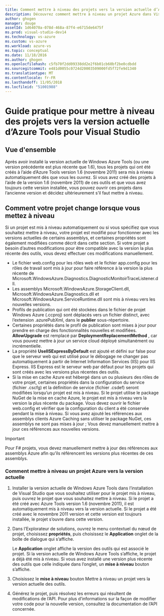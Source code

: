 ```yaml
---
title: Comment mettre à niveau des projets vers la version actuelle d’Azure tools | Microsoft Docs
description: Découvrez comment mettre à niveau un projet Azure dans Visual Studio vers la version actuelle d’Azure tools
author: ghogen
manager: douge
assetId: 1d64070a-078d-468a-87f4-e6715de6475f
ms.prod: visual-studio-dev14
ms.technology: vs-azure
ms.custom: vs-azure
ms.workload: azure-vs
ms.topic: conceptual
ms.date: 11/18/2016
ms.author: ghogen
ms.openlocfilehash: c5fb70f2dd09338dd2e2f6b01cb60bf2be0cdbdd
ms.sourcegitcommit: e481d0055c0724d20003509000fd5f72fe9d1340
ms.translationtype: MT
ms.contentlocale: fr-FR
ms.lasthandoff: 11/05/2018
ms.locfileid: "51001988"
---
```

# <a name="how-to-upgrade-projects-to-the-current-version-of-the-azure-tools-for-visual-studio"></a>Guide pratique pour mettre à niveau des projets vers la version actuelle d’Azure Tools pour Visual Studio
## <a name="overview"></a>Vue d'ensemble
Après avoir installé la version actuelle de Windows Azure Tools (ou une version précédente est plus récente que 1.6), tous les projets qui ont été créés à l’aide d’Azure Tools version 1.6 (novembre 2011) sera mis à niveau automatiquement dès que vous les ouvrez. Si vous avez créé des projets à l’aide de la version 1.6 (novembre 2011) de ces outils et que vous avez toujours cette version installée, vous pouvez ouvrir ces projets dans l’ancienne version et décidez ultérieurement s’il faut mettre à niveau.

## <a name="how-your-project-changes-when-you-upgrade-it"></a>Comment votre projet change lorsque vous mettez à niveau
Si un projet est mis à niveau automatiquement ou si vous spécifiez que vous souhaitez mettre à niveau, votre projet est modifié pour fonctionner avec les versions actuelles de certains assemblys, et certaines propriétés sont également modifiées comme décrit dans cette section. Si votre projet a besoin d’autres modifications pour être compatible avec la version la plus récente des outils, vous devez effectuer ces modifications manuellement.

* Le fichier web.config pour les rôles web et le fichier app.config pour les rôles de travail sont mis à jour pour faire référence à la version la plus récente de Microsoft.WindowsAzure.Diagnostics.DiagnosticMonitoirTraceListener.dll.
* Les assemblys Microsoft.WindowsAzure.StorageClient.dll, Microsoft.WindowsAzure.Diagnostics.dll et Microsoft.WindowsAzure.ServiceRuntime.dll sont mis à niveau vers les nouvelles versions.
* Profils de publication qui ont été stockées dans le fichier de projet Windows Azure (.ccproj) sont déplacés vers un fichier distinct, avec l’extension .azurePubXml, dans le **publier** sous-répertoire.
* Certaines propriétés dans le profil de publication sont mises à jour pour prendre en charge des fonctionnalités nouvelles et modifiées. **AllowUpgrade** est remplacé par **DeploymentReplacementMethod** , car vous pouvez mettre à jour un service cloud déployé simultanément ou incrémentielle.
* La propriété **UseIISExpressByDefault** est ajouté et défini sur false pour que le serveur web qui est utilisé pour le débogage ne changer pas automatiquement à partir de Internet Information Services (IIS) pour IIS Express. IIS Express est le serveur web par défaut pour les projets qui sont créés avec les versions plus récentes des outils.
* Si la mise en cache Azure est hébergé dans un ou plusieurs des rôles de votre projet, certaines propriétés dans la configuration du service (fichier .cscfg) et la définition de service (fichier .csdef) seront modifiées lorsqu’un projet est mis à niveau. Si le projet utilise le package NuGet de la mise en cache Azure, le projet est mis à niveau vers la version la plus récente du package. Vous devez ouvrir le fichier web.config et vérifier que la configuration du client a été conservée pendant la mise à niveau. Si vous avez ajouté les références aux assemblys clients Azure Caching sans utiliser le package NuGet, ces assemblys ne sont pas mises à jour ; Vous devez manuellement mettre à jour ces références aux nouvelles versions.

> [!IMPORTANT]
> Pour F# projets, vous devez manuellement mettre à jour des références aux assemblys Azure afin qu’ils référencent les versions plus récentes de ces assemblys.
> 
> 

### <a name="how-to-upgrade-an-azure-project-to-the-current-release"></a>Comment mettre à niveau un projet Azure vers la version actuelle
1. Installer la version actuelle de Windows Azure Tools dans l’installation de Visual Studio que vous souhaitez utiliser pour le projet mis à niveau, puis ouvrez le projet que vous souhaitez mettre à niveau. Si le projet a été créé avec Azure Tools version 1.6 (novembre 2011), il est automatiquement mis à niveau vers la version actuelle. Si le projet a été créé avec le novembre 2011 version et cette version est toujours installée, le projet s’ouvre dans cette version.
2. Dans l’Explorateur de solutions, ouvrez le menu contextuel du nœud de projet, choisissez **propriétés**, puis choisissez le **Application** onglet de la boîte de dialogue qui s’affiche.
   
    Le **Application** onglet affiche la version des outils qui est associé le projet. Si la version actuelle de Windows Azure Tools s’affiche, le projet a déjà été mis à niveau. Si vous avez installé une version plus récente des outils que celle indiquée dans l’onglet, un **mise à niveau** bouton s’affiche.
3. Choisissez le **mise à niveau** bouton Mettre à niveau un projet vers la version actuelle des outils.
4. Générez le projet, puis résolvez les erreurs qui résultent de modifications de l’API. Pour plus d’informations sur la façon de modifier votre code pour la nouvelle version, consultez la documentation de l’API concernée.

